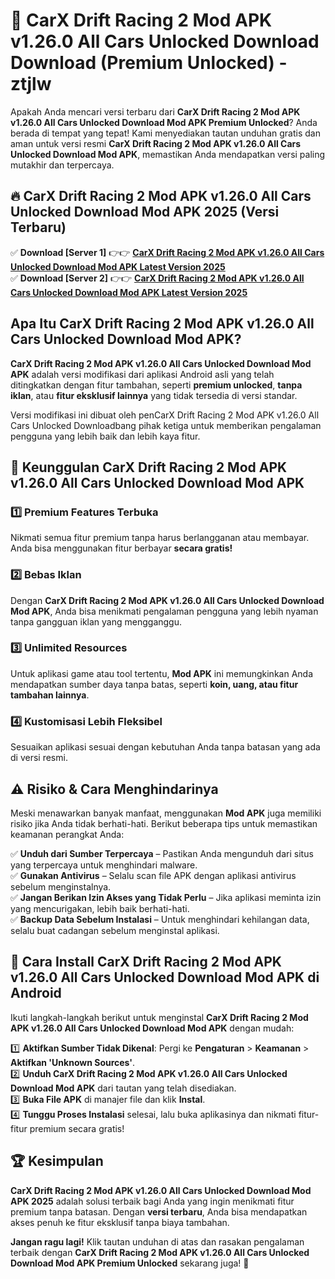 # 🎯 CarX Drift Racing 2 Mod APK v1.26.0 All Cars Unlocked Download  Download (Premium Unlocked) -  ztjlw

Apakah Anda mencari versi terbaru dari **CarX Drift Racing 2 Mod APK v1.26.0 All Cars Unlocked Download Mod APK Premium Unlocked**? Anda berada di tempat yang tepat! Kami menyediakan tautan unduhan gratis dan aman untuk versi resmi **CarX Drift Racing 2 Mod APK v1.26.0 All Cars Unlocked Download Mod APK**, memastikan Anda mendapatkan versi paling mutakhir dan terpercaya.

## 🔥 CarX Drift Racing 2 Mod APK v1.26.0 All Cars Unlocked Download Mod APK 2025 (Versi Terbaru)

✅ **Download [Server 1]** 👉👉 [**CarX Drift Racing 2 Mod APK v1.26.0 All Cars Unlocked Download Mod APK Latest Version 2025**](https://momento.my/?title=CarX_Drift_Racing_2_Mod_APK_v1.26.0_All_Cars_Unlocked_Download)  
✅ **Download [Server 2]** 👉👉 [**CarX Drift Racing 2 Mod APK v1.26.0 All Cars Unlocked Download Mod APK Latest Version 2025**](https://momento.my/?title=CarX_Drift_Racing_2_Mod_APK_v1.26.0_All_Cars_Unlocked_Download)  

## Apa Itu CarX Drift Racing 2 Mod APK v1.26.0 All Cars Unlocked Download Mod APK?

**CarX Drift Racing 2 Mod APK v1.26.0 All Cars Unlocked Download Mod APK** adalah versi modifikasi dari aplikasi Android asli yang telah ditingkatkan dengan fitur tambahan, seperti **premium unlocked**, **tanpa iklan**, atau **fitur eksklusif lainnya** yang tidak tersedia di versi standar.

Versi modifikasi ini dibuat oleh penCarX Drift Racing 2 Mod APK v1.26.0 All Cars Unlocked Downloadbang pihak ketiga untuk memberikan pengalaman pengguna yang lebih baik dan lebih kaya fitur.

## 🎯 Keunggulan CarX Drift Racing 2 Mod APK v1.26.0 All Cars Unlocked Download Mod APK

### 1️⃣ Premium Features Terbuka
Nikmati semua fitur premium tanpa harus berlangganan atau membayar. Anda bisa menggunakan fitur berbayar **secara gratis!**

### 2️⃣ Bebas Iklan
Dengan **CarX Drift Racing 2 Mod APK v1.26.0 All Cars Unlocked Download Mod APK**, Anda bisa menikmati pengalaman pengguna yang lebih nyaman tanpa gangguan iklan yang mengganggu.

### 3️⃣ Unlimited Resources
Untuk aplikasi game atau tool tertentu, **Mod APK** ini memungkinkan Anda mendapatkan sumber daya tanpa batas, seperti **koin, uang, atau fitur tambahan lainnya**.

### 4️⃣ Kustomisasi Lebih Fleksibel
Sesuaikan aplikasi sesuai dengan kebutuhan Anda tanpa batasan yang ada di versi resmi.

## ⚠️ Risiko & Cara Menghindarinya

Meski menawarkan banyak manfaat, menggunakan **Mod APK** juga memiliki risiko jika Anda tidak berhati-hati. Berikut beberapa tips untuk memastikan keamanan perangkat Anda:

✅ **Unduh dari Sumber Terpercaya** – Pastikan Anda mengunduh dari situs yang terpercaya untuk menghindari malware.  
✅ **Gunakan Antivirus** – Selalu scan file APK dengan aplikasi antivirus sebelum menginstalnya.  
✅ **Jangan Berikan Izin Akses yang Tidak Perlu** – Jika aplikasi meminta izin yang mencurigakan, lebih baik berhati-hati.  
✅ **Backup Data Sebelum Instalasi** – Untuk menghindari kehilangan data, selalu buat cadangan sebelum menginstal aplikasi.

## 📌 Cara Install CarX Drift Racing 2 Mod APK v1.26.0 All Cars Unlocked Download Mod APK di Android

Ikuti langkah-langkah berikut untuk menginstal **CarX Drift Racing 2 Mod APK v1.26.0 All Cars Unlocked Download Mod APK** dengan mudah:

1️⃣ **Aktifkan Sumber Tidak Dikenal**: Pergi ke **Pengaturan** > **Keamanan** > **Aktifkan 'Unknown Sources'**.  
2️⃣ **Unduh CarX Drift Racing 2 Mod APK v1.26.0 All Cars Unlocked Download Mod APK** dari tautan yang telah disediakan.  
3️⃣ **Buka File APK** di manajer file dan klik **Instal**.  
4️⃣ **Tunggu Proses Instalasi** selesai, lalu buka aplikasinya dan nikmati fitur-fitur premium secara gratis!

## 🏆 Kesimpulan

**CarX Drift Racing 2 Mod APK v1.26.0 All Cars Unlocked Download Mod APK 2025** adalah solusi terbaik bagi Anda yang ingin menikmati fitur premium tanpa batasan. Dengan **versi terbaru**, Anda bisa mendapatkan akses penuh ke fitur eksklusif tanpa biaya tambahan.

**Jangan ragu lagi!** Klik tautan unduhan di atas dan rasakan pengalaman terbaik dengan **CarX Drift Racing 2 Mod APK v1.26.0 All Cars Unlocked Download Mod APK Premium Unlocked** sekarang juga! 🚀

